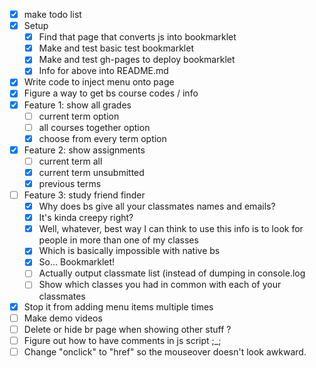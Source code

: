 

- [x] make todo list
- [x] Setup
  - [x] Find that page that converts js into bookmarklet
  - [x] Make and test basic test bookmarklet
  - [x] Make and test gh-pages to deploy bookmarklet
  - [x] Info for above into README.md
- [x] Write code to inject menu onto page
- [x] Figure a way to get bs course codes / info
- [x] Feature 1: show all grades
  - [ ] current term option
  - [ ] all courses together option
  - [x] choose from every term option
- [x] Feature 2: show assignments
  - [ ] current term all
  - [x] current term unsubmitted
  - [x] previous terms
- [ ] Feature 3: study friend finder
  - [x] Why does bs give all your classmates names and emails?
  - [x] It's kinda creepy right?
  - [x] Well, whatever, best way I can think to use this info is to look for people in more than one of my classes
  - [x] Which is basically impossible with native bs
  - [x] So... Bookmarklet!
  - [ ] Actually output classmate list (instead of dumping in console.log
  - [ ] Show which classes you had in common with each of your classmates
- [x] Stop it from adding menu items multiple times
- [ ] Make demo videos
- [ ] Delete or hide br page when showing other stuff ?
- [ ] Figure out how to have comments in js script ;\_;
- [ ] Change "onclick" to "href" so the mouseover doesn't look awkward.
